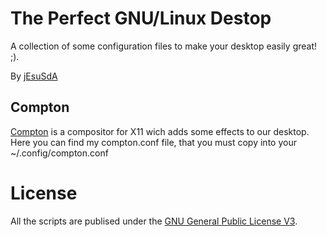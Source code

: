 # The Perfect GNU/Linux Destop
A collection of some configuration files to make your desktop easily great! ;).

By [jEsuSdA](http://www.jesusda.com)

## Compton

[Compton](https://github.com/chjj/compton) is a compositor for X11 wich adds some effects to our desktop.
Here you can find my compton.conf file, that you must copy into your ~/.config/compton.conf 


# License

All the scripts are publised under the [GNU General Public License V3](https://www.gnu.org/licenses/gpl.html).
